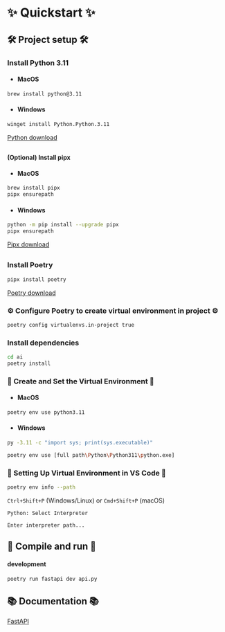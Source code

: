 # ✨ Quickstart ✨

## 🛠️ Project setup 🛠️

### Install Python 3.11

- #### MacOS

```bash
brew install python@3.11
```

- #### Windows

```bash
winget install Python.Python.3.11
```

[Python download](https://www.python.org/downloads/)

##

#### (Optional) Install pipx

- #### MacOS

```bash
brew install pipx
pipx ensurepath
```

- #### Windows

```bash
python -m pip install --upgrade pipx
pipx ensurepath
```

[Pipx download](https://pipx.pypa.io/stable/installation/)

##

### Install Poetry

```bash
pipx install poetry
```

[Poetry download](https://python-poetry.org/docs/)

### ⚙️ Configure Poetry to create virtual environment in project ⚙️

```bash
poetry config virtualenvs.in-project true
```

### Install dependencies

```bash
cd ai
poetry install
```

### 🔧 Create and Set the Virtual Environment 🔧

- #### MacOS

```bash
poetry env use python3.11
```

- #### Windows

```bash
py -3.11 -c "import sys; print(sys.executable)"
```

```bash
poetry env use [full path\Python\Python311\python.exe]
```

### 🔧 Setting Up Virtual Environment in VS Code 🔧

```bash
poetry env info --path
```

`Ctrl+Shift+P` (Windows/Linux) or `Cmd+Shift+P` (macOS)

`Python: Select Interpreter`

`Enter interpreter path...`

## 🚀 Compile and run 🚀

#### development

```bash
poetry run fastapi dev api.py
```

## 📚 Documentation 📚

[FastAPI](https://fastapi.tiangolo.com/tutorial/bigger-applications/)

